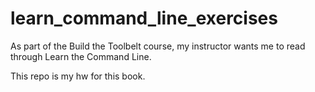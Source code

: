 # learn_command_line_exercises
As part of the Build the Toolbelt course, 
my instructor wants me to read through
Learn the Command Line.

This repo is my hw for this book.
